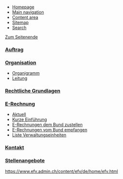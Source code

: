 <!--
                                Source URL: https://www.efv.admin.ch/efv/de/home/efv.html
                                Page ID: 6
                                -->

                                

* [Homepage](/efv/de/home.html)
* [Main navigation](#main-navigation)
* [Content area](#content)
* [Sitemap](#site-map)
* [Search](#search-field)
















[Zum Seitenende](#context-sidebar)






### [Auftrag](/efv/de/home/efv/auftrag.html "Auftrag")


### [Organisation](/efv/de/home/efv/organisation.html "Organisation")


* [Organigramm](/efv/de/home/efv/organisation/organigramm.html "Organigramm")
* [Leitung](/efv/de/home/efv/organisation/leitung.html "Leitung")




### [Rechtliche Grundlagen](/efv/de/home/efv/rechtliche_grdl.html "Rechtliche Grundlagen")




### [E\-Rechnung](/efv/de/home/efv/erechnung.html "E-Rechnung")


* [Aktuell](/efv/de/home/efv/erechnung/aktuell.html "Aktuell")
* [Kurze Einführung](/efv/de/home/efv/erechnung/kurze-einfuehrung.html "Kurze Einführung")
* [E\-Rechnungen dem Bund zustellen](/efv/de/home/efv/erechnung/e-rechnung-zustellen.html "E-Rechnungen dem Bund zustellen ")
* [E\-Rechnungen vom Bund empfangen](/efv/de/home/efv/erechnung/e-rechnung-empfangen.html "E-Rechnungen vom Bund empfangen")
* [Liste Verwaltungseinheiten](/efv/de/home/efv/erechnung/liste-verwaltungseinheiten.html "Liste Verwaltungseinheiten")




### [Kontakt](/efv/de/home/efv/kontakt.html "Kontakt")


### [Stellenangebote](/efv/de/home/efv/stellenangebote.html "Stellenangebote")









https://www.efv.admin.ch/content/efv/de/home/efv.html








